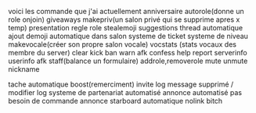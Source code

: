 voici les commande que j'ai actuellement
anniversaire
autorole(donne un role onjoin)
giveaways
makepriv(un salon privé qui se supprime apres x temp)
presentation
regle
role
stealemoji
suggestions
thread automatique
ajout demoji automatique dans salon
systeme de ticket
systeme de niveau
makevocale(créer son propre salon vocale)
vocstats (stats vocaux des membre du server)
clear
kick ban
warn
afk
confess
help
report
serverinfo 
userinfo
afk
staff(balance un formulaire)
addrole,removerole
mute unmute 
nickname

tache automatique
boost(remerciment)
invite log
message supprimé / modifier log
systeme de partenariat automatisé
annonce automatisé pas besoin de commande annonce
starboard automatique
nolink bitch